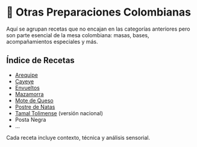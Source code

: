# 🍲 Otras Preparaciones Colombianas

Aquí se agrupan recetas que no encajan en las categorías anteriores pero son parte esencial de la mesa colombiana: masas, bases, acompañamientos especiales y más.

## Índice de Recetas

- [Arequipe](arequipe/arequipe.md)
- [Cayeye](cayeye/cayeye.md)
- [Envueltos](envueltos/envueltos.md)
- [Mazamorra](mazamorra/mazamorra.md)
- [Mote de Queso](mote_de_queso/mote_de_queso.md)
- [Postre de Natas](postre_de_natas/postre_de_natas.md)
- [Tamal Tolimense](tamal_tolimense/tamal_tolimense.md) (versión nacional)
- Posta Negra
- ...

Cada receta incluye contexto, técnica y análisis sensorial.
